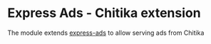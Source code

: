 Express Ads - Chitika extension
===============================

The module extends [express-ads](https://github.com/mi-g/express-ads) to allow serving ads from Chitika
